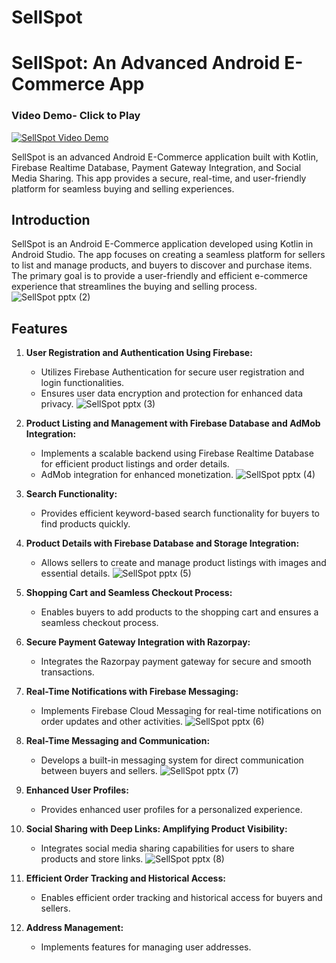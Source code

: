 # SellSpot
# SellSpot: An Advanced Android E-Commerce App



### Video Demo- Click to Play

[![SellSpot Video Demo](https://github.com/jiyot/SellSpot/assets/126514800/5352182b-7506-4ddd-9549-7986115ab0d9)](https://drive.google.com/file/d/1yfvWhAKQyw9r7k4DA6mecYiG62GgGJdz/view?usp=sharing)



SellSpot is an advanced Android E-Commerce application built with Kotlin, Firebase Realtime Database, Payment Gateway Integration, and Social Media Sharing. This app provides a secure, real-time, and user-friendly platform for seamless buying and selling experiences.

## Introduction

SellSpot is an Android E-Commerce application developed using Kotlin in Android Studio. The app focuses on creating a seamless platform for sellers to list and manage products, and buyers to discover and purchase items. The primary goal is to provide a user-friendly and efficient e-commerce experience that streamlines the buying and selling process.
![SellSpot pptx (2)](https://github.com/jiyot/SellSpot/assets/126514800/b526db95-391c-43bc-987c-c61195532714)

## Features

1. **User Registration and Authentication Using Firebase:**
   - Utilizes Firebase Authentication for secure user registration and login functionalities.
   - Ensures user data encryption and protection for enhanced data privacy.
![SellSpot pptx (3)](https://github.com/jiyot/SellSpot/assets/126514800/05888cac-ffda-4666-ada9-b2a14143971e)

2. **Product Listing and Management with Firebase Database and AdMob Integration:**
   - Implements a scalable backend using Firebase Realtime Database for efficient product listings and order details.
   - AdMob integration for enhanced monetization.
![SellSpot pptx (4)](https://github.com/jiyot/SellSpot/assets/126514800/89f8fec6-5c56-4317-9836-646099924132)

3. **Search Functionality:**
   - Provides efficient keyword-based search functionality for buyers to find products quickly.

4. **Product Details with Firebase Database and Storage Integration:**
   - Allows sellers to create and manage product listings with images and essential details.
   ![SellSpot pptx (5)](https://github.com/jiyot/SellSpot/assets/126514800/53f6710d-5f64-4fa2-b157-9b4ac3d633da)

5. **Shopping Cart and Seamless Checkout Process:**
   - Enables buyers to add products to the shopping cart and ensures a seamless checkout process.

6. **Secure Payment Gateway Integration with Razorpay:**
   - Integrates the Razorpay payment gateway for secure and smooth transactions.
  


7. **Real-Time Notifications with Firebase Messaging:**
   - Implements Firebase Cloud Messaging for real-time notifications on order updates and other activities.
  ![SellSpot pptx (6)](https://github.com/jiyot/SellSpot/assets/126514800/33a9d892-2cd8-4245-b119-fc1491f47d52)

8. **Real-Time Messaging and Communication:**
   - Develops a built-in messaging system for direct communication between buyers and sellers.
  ![SellSpot pptx (7)](https://github.com/jiyot/SellSpot/assets/126514800/7d6a4a01-203f-4b0a-91b6-7b299116802a)

9. **Enhanced User Profiles:**
   - Provides enhanced user profiles for a personalized experience.
   

10. **Social Sharing with Deep Links: Amplifying Product Visibility:**
    - Integrates social media sharing capabilities for users to share products and store links.
  ![SellSpot pptx (8)](https://github.com/jiyot/SellSpot/assets/126514800/c8ee229e-c677-4c08-aa24-d98e4ba9bfca)

11. **Efficient Order Tracking and Historical Access:**
    - Enables efficient order tracking and historical access for buyers and sellers.

12. **Address Management:**
    - Implements features for managing user addresses.


